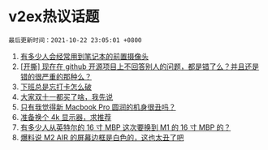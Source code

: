 # v2ex热议话题

`最后更新时间：2021-10-22 23:05:01 +0800`

1. [有多少人会经常用到笔记本的前置摄像头](https://www.v2ex.com/t/809694)
1. [[开撕] 现在在 github 开源项目上不回答别人的问题，都是错了么？并且还是错的很严重的那种么？](https://www.v2ex.com/t/809868)
1. [下班总是忘打卡怎么破](https://www.v2ex.com/t/809691)
1. [大家双十一都买了啥，我先说](https://www.v2ex.com/t/809661)
1. [只有我觉得新 Macbook Pro 圆润的机身很丑吗？](https://www.v2ex.com/t/809799)
1. [准备换个 4k 显示器，求推荐](https://www.v2ex.com/t/809715)
1. [有多少人从英特尔的 16 寸 MBP 这次要换到 M1 的 16 寸 MBP 的？](https://www.v2ex.com/t/809660)
1. [爆料说 M2 AIR 的屏幕边框是白色的，这也太丑了吧](https://www.v2ex.com/t/809837)

